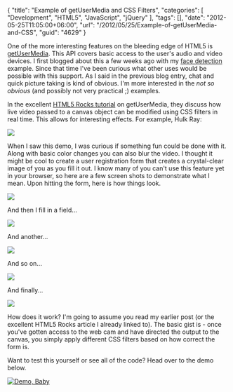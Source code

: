 {
	"title": "Example of getUserMedia and CSS Filters",
	"categories": [
		"Development",
		"HTML5",
		"JavaScript",
		"jQuery"
	],
	"tags": [],
	"date": "2012-05-25T11:05:00+06:00",
	"url": "/2012/05/25/Example-of-getUserMedia-and-CSS",
	"guid": "4629"
}

One of the more interesting features on the bleeding edge of HTML5 is <a href="http://dev.w3.org/2011/webrtc/editor/getusermedia.html">getUserMedia</a>. This API covers basic access to the user's audio and video devices. I first blogged about this a few weeks ago with my <a href="http://www.raymondcamden.com/index.cfm/2012/4/6/Face-detection-with-getUserMedia">face detection</a> example. Since that time I've been curious what other uses would be possible with this support. As I said in the previous blog entry, chat and quick picture taking is kind of obvious. I'm more interested in the <i>not so obvious</i> (and possibly not very practical ;) examples.
<!--more-->
In the excellent <a href="http://www.html5rocks.com/en/tutorials/getusermedia/intro/">HTML5 Rocks tutorial</a> on getUserMedia, they discuss how live video passed to a canvas object can be modified using CSS filters in real time. This allows for interesting effects. For example, Hulk Ray:

<img src="http://www.raymondcamden.com/images/ScreenClip79.png" />

When I saw this demo, I was curious if something fun could be done with it. Along with basic color changes you can also blur the video. I thought it might be cool to create a user registration form that creates a crystal-clear image of you as you fill it out. I know many of you can't use this feature yet in your browser, so here are a few screen shots to demonstrate what I mean. Upon hitting the form, here is how things look.

<img src="http://www.raymondcamden.com/images/ScreenClip80.png" />

And then I fill in a field...

<img src="http://www.raymondcamden.com/images/ScreenClip81.png" />

And another...

<img src="http://www.raymondcamden.com/images/ScreenClip82.png" />

And so on...

<img src="http://www.raymondcamden.com/images/ScreenClip83.png" />

And finally...

<img src="http://www.raymondcamden.com/images/ScreenClip85.png" />

How does it work? I'm going to assume you read my earlier post (or the excellent HTML5 Rocks article I already linked to). The basic gist is - once you've gotten access to the web cam and have directed the output to the canvas, you simply apply different CSS filters based on how correct the form is.

<script src="https://gist.github.com/2788945.js?file=gistfile1.js"></script>

Want to test this yourself or see all of the code? Head over to the demo below.

<a href="http://www.raymondcamden.com/demos/2012/may/25/test2.html
"><img src="http://www.raymondcamden.com/images/icon_128.png" title="Demo, Baby" border="0"></a>